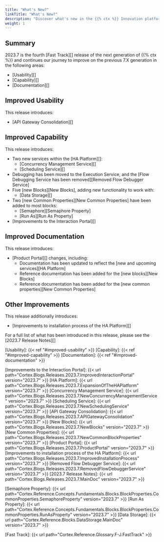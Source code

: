 ```yaml
---
title: "What's New?"
linkTitle: "What's New?"
description: "Discover what's new in the {{% ctx %}} Innovation platform."
weight: 1
---
```


## Summary

2023.7 is the fourth [Fast Track][] release of the next generation of {{% ctx %}} and continues our journey to improve on the previous 7.X generation in the following areas:

* [Usability][]
* [Capability][]
* [Documentation][]

## Improved Usability

This release introduces:

* [API Gateway Consolidation][]

## Improved Capability

This release introduces:

* Two new services within the [HA Platform][]:
  * [Concurrency Management Service][]
  * [Scheduling Service][]
* Debugging has been moved to the Execution Service, and the [Flow Debugging Service has been removed][Removed Flow Debugger Service]
* Five [new Blocks][New Blocks], adding new functionality to work with:
  * [Data Storage][]
* Two [new Common Properties][New Common Properties] have been added to most blocks:
  * [Semaphore][Semaphore Property]
  * [Run As][Run As Property]
* [Improvements to the Interaction Portal][]

## Improved Documentation

This release introduces:

* [Product Portal][] changes, including:
  * Documentation has been updated to reflect the [new and upcoming services][HA Platform]
  * Reference documentation has been added for the [new blocks][New Blocks]
  * Reference documentation has been added for the [new common properties][New Common Properties]

## Other Improvements

This release additionally introduces:

* [Improvements to installation process of the HA Platform][]

For a full list of what has been introduced in this release, please see the [2023.7 Release Notes][]

[Usability]: {{< ref "#improved-usability" >}}
[Capability]: {{< ref "#improved-capability" >}}
[Documentation]: {{< ref "#improved-documentation" >}}

[Improvements to the Interaction Portal]: {{< url path="Cortex.Blogs.Releases.2023.7.ImprovedInteractionPortal" version="2023.7" >}}
[HA Platform]: {{< url path="Cortex.Blogs.Releases.2023.7.ExpansionOfTheHAPlatform" version="2023.7" >}}
[Concurrency Management Service]: {{< url path="Cortex.Blogs.Releases.2023.7.NewConcurrencyManagementService" version="2023.7" >}}
[Scheduling Service]: {{< url path="Cortex.Blogs.Releases.2023.7.NewSchedulingService" version="2023.7" >}}
[API Gateway Consolidation]: {{< url path="Cortex.Blogs.Releases.2023.7.APIGatewayConsolidation" version="2023.7" >}}
[New Blocks]: {{< url path="Cortex.Blogs.Releases.2023.7.NewBlocks" version="2023.7" >}}
[New Common Properties]: {{< url path="Cortex.Blogs.Releases.2023.7.NewCommonBlockProperties" version="2023.7" >}}
[Product Portal]: {{< url path="Cortex.Blogs.Releases.2023.7.ProductPortal" version="2023.7" >}}
[Improvements to installation process of the HA Platform]: {{< url path="Cortex.Blogs.Releases.2023.7.ImprovedInstallationProcess" version="2023.7" >}}
[Removed Flow Debugger Service]: {{< url path="Cortex.Blogs.Releases.2023.7.RemovedFlowDebuggerService" version="2023.7" >}}
[2023.7 Release Notes]: {{< url path="Cortex.Blogs.Releases.2023.7.MainDoc" version="2023.7" >}}

[Semaphore Property]: {{< url path="Cortex.Reference.Concepts.Fundamentals.Blocks.BlockProperties.CommonProperties.SemaphoreProperty" version="2023.7" >}}
[Run As Property]: {{< url path="Cortex.Reference.Concepts.Fundamentals.Blocks.BlockProperties.CommonProperties.RunAsProperty" version="2023.7" >}}
[Data Storage]: {{< url path="Cortex.Reference.Blocks.DataStorage.MainDoc" version="2023.7" >}}

[Fast Track]: {{< url path="Cortex.Reference.Glossary.F-J.FastTrack" >}}
